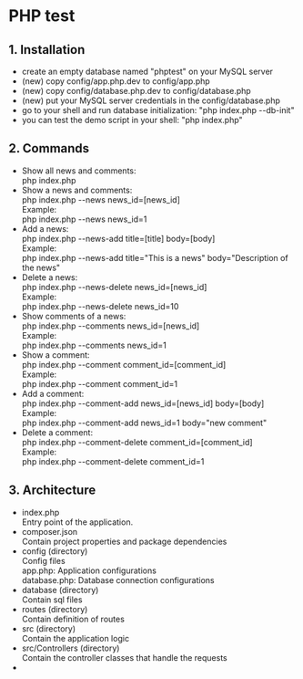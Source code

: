 # PHP test

## 1. Installation

  - create an empty database named "phptest" on your MySQL server
  - (new) copy config/app.php.dev to config/app.php
  - (new) copy config/database.php.dev to config/database.php
  - (new) put your MySQL server credentials in the config/database.php
  - go to your shell and run database initialization: "php index.php --db-init"
  - you can test the demo script in your shell: "php index.php"

## 2. Commands

  - Show all news and comments: <br>
    php index.php<br>
  - Show a  news and comments: <br>
    php index.php --news news_id=[news_id]<br>
    Example:<br>
    php index.php --news news_id=1<br>
  - Add a news:<br>
    php index.php --news-add title=[title] body=[body]<br>
    Example:<br>
    php index.php --news-add title="This is a news" body="Description of the news"<br>
  - Delete a news:<br>
    php index.php --news-delete news_id=[news_id]<br>
    Example:<br>
    php index.php --news-delete news_id=10<br>
  - Show comments of a news: <br>
    php index.php --comments news_id=[news_id]<br>
    Example:<br>
    php index.php --comments news_id=1<br>
  - Show a comment: <br>
    php index.php --comment comment_id=[comment_id]<br>
    Example:<br>
    php index.php --comment comment_id=1<br>
  - Add a comment:<br>
    php index.php --comment-add news_id=[news_id] body=[body]<br>
    Example:<br>
    php index.php --comment-add news_id=1 body="new comment"<br>
  - Delete a comment:<br>
    php index.php --comment-delete comment_id=[comment_id]<br>
    Example:<br>
    php index.php --comment-delete comment_id=1<br>

## 3. Architecture

  - index.php <br>
    Entry point of the application.
  - composer.json <br>
    Contain project properties and package dependencies
  - config (directory) <br>
    Config files  <br>
    app.php: Application configurations  <br>
    database.php: Database connection configurations  <br>
  - database (directory) <br>
    Contain sql files
  - routes (directory) <br>
    Contain definition of routes
  - src (directory) <br>
    Contain the application logic
  - src/Controllers (directory) <br>
    Contain the controller classes that handle the requests
  - 
